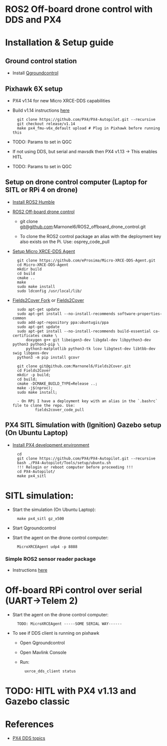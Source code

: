 # ROS2 Off-board drone control with DDS and PX4

# Installation & Setup guide

## Ground control station
- Install [Qgroundcontrol](https://docs.qgroundcontrol.com/master/en/getting_started/download_and_install.html#ubuntu)

## Pixhawk 6X setup
- PX4 v1.14 for new Micro XRCE-DDS capabilities
- Build v1.14 instructions [here](https://docs.px4.io/main/en/dev_setup/building_px4.html)

        git clone https://github.com/PX4/PX4-Autopilot.git --recursive
        git checkout release/v1.14
        make px4_fmu-v6x_default upload # Plug in Pixhawk before running this

- TODO: Params to set in QGC

- If not using DDS, but serial and mavsdk then PX4 v1.13 -> This enables HITL
- TODO: Params to set in QGC

## Setup on drone control computer (Laptop for SITL or RPi 4 on drone)
- [Install ROS2 Humble](https://docs.px4.io/main/en/ros/ros2_comm.html#install-ros-2)
- [ROS2 Off-board drone control](https://github.com/Marnonel6/ROS2_offboard_drone_control)
    - git clone git@github.com:Marnonel6/ROS2_offboard_drone_control.git

    - To clone the ROS2 control package an alias with the deployment key also exists on the Pi. Use:
            osprey_code_pull
- [Setup Micro XRCE-DDS Agent](https://docs.px4.io/main/en/ros/ros2_comm.html#setup-the-agent)

        git clone https://github.com/eProsima/Micro-XRCE-DDS-Agent.git
        cd Micro-XRCE-DDS-Agent
        mkdir build
        cd build
        cmake ..
        make
        sudo make install
        sudo ldconfig /usr/local/lib/
- [Fields2Cover Fork](https://github.com/Marnonel6/Fields2Cover) or [Fields2Cover](https://github.com/Fields2Cover/Fields2Cover)

        sudo apt-get update
        sudo apt-get install --no-install-recommends software-properties-common
        sudo add-apt-repository ppa:ubuntugis/ppa
        sudo apt-get update
        sudo apt-get install --no-install-recommends build-essential ca-certificates cmake \
            doxygen g++ git libeigen3-dev libgdal-dev libpython3-dev python3 python3-pip \
            python3-matplotlib python3-tk lcov libgtest-dev libtbb-dev swig libgeos-dev
        python3 -m pip install gcovr

        git clone git@github.com:Marnonel6/Fields2Cover.git
        cd Fields2Cover
        mkdir -p build;
        cd build;
        cmake -DCMAKE_BUILD_TYPE=Release ..;
        make -j$(nproc);
        sudo make install;

        - On RPi I have a deployment key with an alias in the `.bashrc` file to clone the repo. Use:
                fields2cover_code_pull

## PX4 SITL Simulation with (Ignition) Gazebo setup (On Ubuntu Laptop)
- [Install PX4 development environment](https://docs.px4.io/main/en/ros/ros2_comm.html#install-px4)

        cd
        git clone https://github.com/PX4/PX4-Autopilot.git --recursive
        bash ./PX4-Autopilot/Tools/setup/ubuntu.sh
        !!! Relogin or reboot computer before proceeding !!!
        cd PX4-Autopilot/
        make px4_sitl

# SITL simulation:
- Start the simulation (On Ubuntu Laptop):

        make px4_sitl gz_x500

- Start Qgroundcontrol
- Start the agent on the drone control computer:

        MicroXRCEAgent udp4 -p 8888

### Simple ROS2 sensor reader package
- Instructions [here](https://docs.px4.io/main/en/ros/ros2_comm.html#build-ros-2-workspace)

# Off-board RPi control over serial (UART->Telem 2)
- Start the agent on the drone control computer:

        TODO: MicroXRCEAgent -----SOME SERIAL WAY------ 

- To see if DDS client is running on pixhawk
    - Open Qgroundcontrol
    - Open Mavlink Console
    - Run:

            uxrce_dds_client status




# TODO: HITL with PX4 v1.13 and Gazebo classic



# References
- [PX4 DDS topics](https://github.com/PX4/PX4-Autopilot/blob/main/src/modules/uxrce_dds_client/dds_topics.yaml)